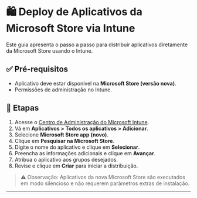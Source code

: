 # 🛍️ Deploy de Aplicativos da Microsoft Store via Intune

Este guia apresenta o passo a passo para distribuir aplicativos diretamente da Microsoft Store usando o Intune.

## ✅ Pré-requisitos

- Aplicativo deve estar disponível na **Microsoft Store (versão nova)**.
- Permissões de administração no Intune.

## 🚀 Etapas

1. Acesse o [Centro de Administração do Microsoft Intune](https://intune.microsoft.com).
2. Vá em **Aplicativos > Todos os aplicativos > Adicionar**.
3. Selecione **Microsoft Store app (novo)**.
4. Clique em **Pesquisar na Microsoft Store**.
5. Digite o nome do aplicativo e clique em **Selecionar**.
6. Preencha as informações adicionais e clique em **Avançar**.
7. Atribua o aplicativo aos grupos desejados.
8. Revise e clique em **Criar** para iniciar a distribuição.

> ⚠️ Observação: Aplicativos da nova Microsoft Store são executados em modo silencioso e não requerem parâmetros extras de instalação.

---
